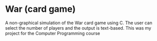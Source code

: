 # War (card game)
A non-graphical simulation of the War card game using C.
The user can select the number of players and the output is text-based.
This was my project for the Computer Programming course
